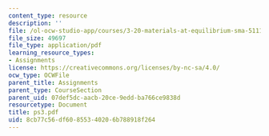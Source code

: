 ```yaml
---
content_type: resource
description: ''
file: /ol-ocw-studio-app/courses/3-20-materials-at-equilibrium-sma-5111-fall-2003/8cb77c56df60855340206b788918f264_ps3.pdf
file_size: 49697
file_type: application/pdf
learning_resource_types:
- Assignments
license: https://creativecommons.org/licenses/by-nc-sa/4.0/
ocw_type: OCWFile
parent_title: Assignments
parent_type: CourseSection
parent_uid: 07def5dc-aacb-20ce-9edd-ba766ce9838d
resourcetype: Document
title: ps3.pdf
uid: 8cb77c56-df60-8553-4020-6b788918f264
---
```

